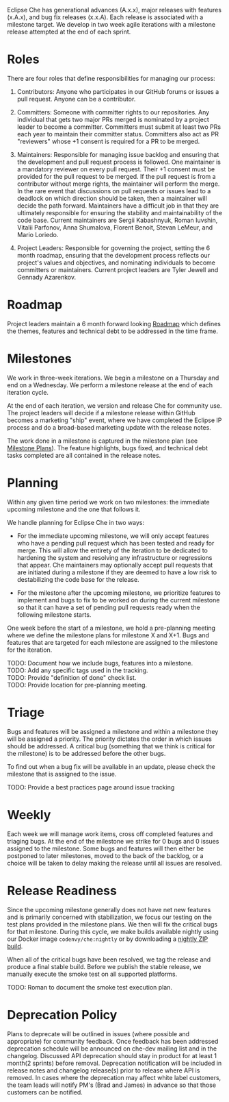 Eclipse Che has generational advances (A.x.x), major releases with features (x.A.x), and bug fix releases (x.x.A). Each release is associated with a milestone target. We develop in two week agile iterations with a milestone release attempted at the end of each sprint.

# Roles
There are four roles that define responsibilities for managing our process:
1. Contributors: Anyone who participates in our GitHub forums or issues a pull request. Anyone can be a contributor.

2. Committers: Someone with committer rights to our repositories. Any individual that gets two major PRs merged is nominated by a project leader to become a committer. Committers must submit at least two PRs each year to maintain their committer status. Committers also act as PR "reviewers" whose +1 consent is required for a PR to be merged.

3. Maintainers: Responsible for managing issue backlog and ensuring that the development and pull request process is followed. One maintainer is a mandatory reviewer on every pull request. Their +1 consent must be provided for the pull request to be merged. If the pull request is from a contributor without merge rights, the maintainer will perform the merge. In the rare event that discussions on pull requests or issues lead to a deadlock on which direction should be taken, then a maintainer will decide the path forward. Maintainers have a difficult job in that they are ultimately responsible for ensuring the stability and maintainability of the code base. Current maintainers are Sergii Kabashnyuk, Roman Iuvshin, Vitalii Parfonov, Anna Shumalova, Florent Benoit, Stevan LeMeur, and Mario Loriedo.

4. Project Leaders: Responsible for governing the project, setting the 6 month roadmap, ensuring that the development process reflects our project's values and objectives, and nominating individuals to become committers or maintainers. Current project leaders are Tyler Jewell and Gennady Azarenkov.

# Roadmap
Project leaders maintain a 6 month forward looking [Roadmap](https://github.com/eclipse/che/wiki/Roadmap) which defines the themes, features and technical debt to be addressed in the time frame.

# Milestones
We work in three-week iterations. We begin a milestone on a Thursday and end on a Wednesday. We perform a milestone release at the end of each iteration cycle. 

At the end of each iteration, we version and release Che for community use. The project leaders will decide if a milestone release within GitHub becomes a marketing "ship" event, where we have completed the Eclipse IP process and do a broad-based marketing update with the release notes.  

The work done in a milestone is captured in the milestone plan (see [Milestone Plans]()). The feature highlights, bugs fixed, and technical debt tasks completed are all contained in the release notes.

# Planning
Within any given time period we work on two milestones: the immediate upcoming milestone and the one that follows it.

We handle planning for Eclipse Che in two ways:
*  For the immediate upcoming milestone, we will only accept features who have a pending pull request which has been tested and ready for merge. This will allow the entirety of the iteration to be dedicated to hardening the system and resolving any infrastructure or regressions that appear. Che maintainers may optionally accept pull requests that are initiated during a milestone if they are deemed to have a low risk to destabilizing the code base for the release.

* For the milestone after the upcoming milestone, we prioritize features to implement and bugs to fix to be worked on during the current milestone so that it can have a set of pending pull requests ready when the following milestone starts. 

One week before the start of a milestone, we hold a pre-planning meeting where we define the milestone plans for milestone X and X+1. Bugs and features that are targeted for each milestone are assigned to the milestone for the iteration.

TODO: Document how we include bugs, features into a milestone.  
TODO: Add any specific tags used in the tracking.   
TODO: Provide "definition of done" check list.   
TODO: Provide location for pre-planning meeting.  

# Triage
Bugs and features will be assigned a milestone and within a milestone they will be assigned a priority. The priority dictates the order in which issues should be addressed. A critical bug (something that we think is critical for the milestone) is to be addressed before the other bugs.

To find out when a bug fix will be available in an update, please check the milestone that is assigned to the issue.

TODO: Provide a best practices page around issue tracking

# Weekly
Each week we will manage work items, cross off completed features and triaging bugs. At the end of the milestone we strike for 0 bugs and 0 issues assigned to the milestone. Some bugs and features will then either be postponed to later milestones, moved to the back of the backlog, or a choice will be taken to delay making the release until all issues are resolved.

# Release Readiness
Since the upcoming milestone generally does not have net new features and is primarily concerned with stabilization, we focus our testing on the test plans provided in the milestone plans. We then will fix the critical bugs for that milestone.  During this cycle, we make builds available nightly using our Docker image `codenvy/che:nightly` or by downloading a [nightly ZIP build](https://install.codenvycorp.com/che/).

When all of the critical bugs have been resolved, we tag the release and produce a final stable build. Before we publish the stable release, we manually execute the smoke test on all supported platforms.

TODO: Roman to document the smoke test execution plan.

# Deprecation Policy
Plans to deprecate will be outlined in issues (where possible and appropriate) for community feedback. Once feedback has been addressed deprecation schedule will be announced on che-dev mailing list and in the changelog. Discussed API deprecation should stay in product for at least 1 month(2 sprints) before removal. Deprecation notification will be included in release notes and changelog release(s) prior to release where API is removed. In cases where the deprecation may affect white label customers, the team leads will notify PM's (Brad and James) in advance so that those customers can be notified.
